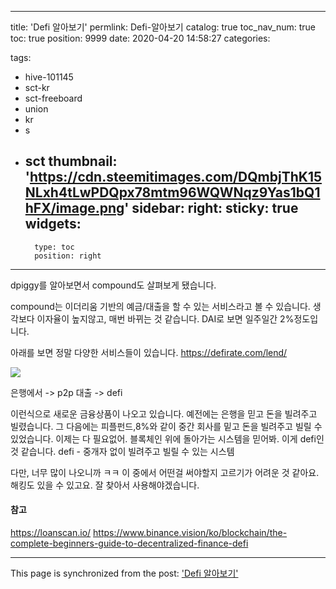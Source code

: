 
---
title: 'Defi 알아보기'
permlink: Defi-알아보기
catalog: true
toc_nav_num: true
toc: true
position: 9999
date: 2020-04-20 14:58:27
categories:

tags:
- hive-101145
- sct-kr
- sct-freeboard
- union
- kr
- s
- sct
thumbnail: 'https://cdn.steemitimages.com/DQmbjThK15NLxh4tLwPDQpx78mtm96WQWNqz9Yas1bQ1hFX/image.png'
sidebar:
    right:
        sticky: true
widgets:
    -
        type: toc
        position: right
---


dpiggy를 알아보면서 compound도 살펴보게 됐습니다.

compound는 이더리움 기반의 예금/대출을 할 수 있는 서비스라고 볼 수 있습니다. 생각보다 이자율이 높지않고, 매번 바뀌는 것 같습니다. DAI로 보면 일주일간 2%정도입니다. 

아래를 보면 정말 다양한 서비스들이 있습니다.
 https://defirate.com/lend/

![](https://cdn.steemitimages.com/DQmbjThK15NLxh4tLwPDQpx78mtm96WQWNqz9Yas1bQ1hFX/image.png)


은행에서 -> p2p 대출 -> defi

이런식으로 새로운 금융상품이 나오고 있습니다. 예전에는 은행을 믿고 돈을 빌려주고 빌렸습니다. 그 다음에는 피플펀드,8%와 같이 중간 회사를 밑고 돈을 빌려주고 빌릴 수 있었습니다. 이제는 다 필요없어. 블록체인 위에 돌아가는 시스템을 믿어봐. 이게 defi인 것 같습니다. defi - 중개자 없이 빌려주고 빌릴 수 있는 시스템

다만, 너무 많이 나오니까 ㅋㅋ 이 중에서 어떤걸 써야할지 고르기가 어려운 것 같아요. 해킹도 있을 수 있고요. 잘 찾아서 사용해야겠습니다.


#### 참고 

https://loanscan.io/
https://www.binance.vision/ko/blockchain/the-complete-beginners-guide-to-decentralized-finance-defi


- - -

This page is synchronized from the post: ['Defi 알아보기'](https://steempeak.com/@jacobyu/defi)
